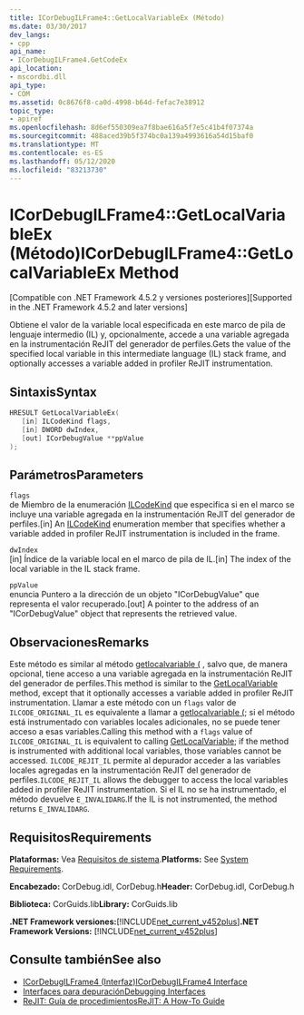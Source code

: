 ```yaml
---
title: ICorDebugILFrame4::GetLocalVariableEx (Método)
ms.date: 03/30/2017
dev_langs:
- cpp
api_name:
- ICorDebugILFrame4.GetCodeEx
api_location:
- mscordbi.dll
api_type:
- COM
ms.assetid: 0c8676f8-ca0d-4998-b64d-fefac7e38912
topic_type:
- apiref
ms.openlocfilehash: 8d6ef550309ea7f8bae616a5f7e5c41b4f07374a
ms.sourcegitcommit: 488aced39b5f374bc0a139a4993616a54d15baf0
ms.translationtype: MT
ms.contentlocale: es-ES
ms.lasthandoff: 05/12/2020
ms.locfileid: "83213730"
---
```

# <a name="icordebugilframe4getlocalvariableex-method"></a><span data-ttu-id="ebce8-102">ICorDebugILFrame4::GetLocalVariableEx (Método)</span><span class="sxs-lookup"><span data-stu-id="ebce8-102">ICorDebugILFrame4::GetLocalVariableEx Method</span></span>
<span data-ttu-id="ebce8-103">[Compatible con .NET Framework 4.5.2 y versiones posteriores]</span><span class="sxs-lookup"><span data-stu-id="ebce8-103">[Supported in the .NET Framework 4.5.2 and later versions]</span></span>  
  
 <span data-ttu-id="ebce8-104">Obtiene el valor de la variable local especificada en este marco de pila de lenguaje intermedio (IL) y, opcionalmente, accede a una variable agregada en la instrumentación ReJIT del generador de perfiles.</span><span class="sxs-lookup"><span data-stu-id="ebce8-104">Gets the value of the specified local variable in this intermediate language (IL) stack frame, and optionally accesses a variable added in profiler ReJIT instrumentation.</span></span>  
  
## <a name="syntax"></a><span data-ttu-id="ebce8-105">Sintaxis</span><span class="sxs-lookup"><span data-stu-id="ebce8-105">Syntax</span></span>  
  
```cpp
HRESULT GetLocalVariableEx(  
   [in] ILCodeKind flags,
   [in] DWORD dwIndex,
   [out] ICorDebugValue **ppValue  
);  
```  
  
## <a name="parameters"></a><span data-ttu-id="ebce8-106">Parámetros</span><span class="sxs-lookup"><span data-stu-id="ebce8-106">Parameters</span></span>  
 `flags`  
 <span data-ttu-id="ebce8-107">de Miembro de la enumeración [ILCodeKind](ilcodekind-enumeration.md) que especifica si en el marco se incluye una variable agregada en la instrumentación ReJIT del generador de perfiles.</span><span class="sxs-lookup"><span data-stu-id="ebce8-107">[in] An [ILCodeKind](ilcodekind-enumeration.md) enumeration member that specifies whether a variable added in profiler ReJIT instrumentation is included in the frame.</span></span>  
  
 `dwIndex`  
 <span data-ttu-id="ebce8-108">[in] Índice de la variable local en el marco de pila de IL.</span><span class="sxs-lookup"><span data-stu-id="ebce8-108">[in] The index of the local variable in the IL stack frame.</span></span>  
  
 `ppValue`  
 <span data-ttu-id="ebce8-109">enuncia Puntero a la dirección de un objeto "ICorDebugValue" que representa el valor recuperado.</span><span class="sxs-lookup"><span data-stu-id="ebce8-109">[out] A pointer to the address of an "ICorDebugValue" object that represents the retrieved value.</span></span>  
  
## <a name="remarks"></a><span data-ttu-id="ebce8-110">Observaciones</span><span class="sxs-lookup"><span data-stu-id="ebce8-110">Remarks</span></span>  
 <span data-ttu-id="ebce8-111">Este método es similar al método [getlocalvariable (](icordebugilframe-getlocalvariable-method.md) , salvo que, de manera opcional, tiene acceso a una variable agregada en la instrumentación ReJIT del generador de perfiles.</span><span class="sxs-lookup"><span data-stu-id="ebce8-111">This method is similar to the [GetLocalVariable](icordebugilframe-getlocalvariable-method.md) method, except that it optionally accesses a variable added in profiler ReJIT instrumentation.</span></span> <span data-ttu-id="ebce8-112">Llamar a este método con un `flags` valor de `ILCODE_ORIGINAL_IL` es equivalente a llamar a [getlocalvariable (](icordebugilframe-getlocalvariable-method.md); si el método está instrumentado con variables locales adicionales, no se puede tener acceso a esas variables.</span><span class="sxs-lookup"><span data-stu-id="ebce8-112">Calling this method with a `flags` value of `ILCODE_ORIGINAL_IL` is equivalent to calling [GetLocalVariable](icordebugilframe-getlocalvariable-method.md); if the method is instrumented with additional local variables, those variables cannot be accessed.</span></span> <span data-ttu-id="ebce8-113">`ILCODE_REJIT_IL` permite al depurador acceder a las variables locales agregadas en la instrumentación ReJIT del generador de perfiles.</span><span class="sxs-lookup"><span data-stu-id="ebce8-113">`ILCODE_REJIT_IL` allows the debugger to access the local variables added in profiler ReJIT instrumentation.</span></span> <span data-ttu-id="ebce8-114">Si el IL no se ha instrumentado, el método devuelve `E_INVALIDARG`.</span><span class="sxs-lookup"><span data-stu-id="ebce8-114">If the IL is not instrumented, the method returns `E_INVALIDARG`.</span></span>  
  
## <a name="requirements"></a><span data-ttu-id="ebce8-115">Requisitos</span><span class="sxs-lookup"><span data-stu-id="ebce8-115">Requirements</span></span>  
 <span data-ttu-id="ebce8-116">**Plataformas:** Vea [Requisitos de sistema](../../get-started/system-requirements.md).</span><span class="sxs-lookup"><span data-stu-id="ebce8-116">**Platforms:** See [System Requirements](../../get-started/system-requirements.md).</span></span>  
  
 <span data-ttu-id="ebce8-117">**Encabezado:** CorDebug.idl, CorDebug.h</span><span class="sxs-lookup"><span data-stu-id="ebce8-117">**Header:** CorDebug.idl, CorDebug.h</span></span>  
  
 <span data-ttu-id="ebce8-118">**Biblioteca:** CorGuids.lib</span><span class="sxs-lookup"><span data-stu-id="ebce8-118">**Library:** CorGuids.lib</span></span>  
  
 <span data-ttu-id="ebce8-119">**.NET Framework versiones:**[!INCLUDE[net_current_v452plus](../../../../includes/net-current-v452plus-md.md)]</span><span class="sxs-lookup"><span data-stu-id="ebce8-119">**.NET Framework Versions:** [!INCLUDE[net_current_v452plus](../../../../includes/net-current-v452plus-md.md)]</span></span>  
  
## <a name="see-also"></a><span data-ttu-id="ebce8-120">Consulte también</span><span class="sxs-lookup"><span data-stu-id="ebce8-120">See also</span></span>

- [<span data-ttu-id="ebce8-121">ICorDebugILFrame4 (Interfaz)</span><span class="sxs-lookup"><span data-stu-id="ebce8-121">ICorDebugILFrame4 Interface</span></span>](icordebugilframe4-interface.md)
- [<span data-ttu-id="ebce8-122">Interfaces para depuración</span><span class="sxs-lookup"><span data-stu-id="ebce8-122">Debugging Interfaces</span></span>](debugging-interfaces.md)
- [<span data-ttu-id="ebce8-123">ReJIT: Guía de procedimientos</span><span class="sxs-lookup"><span data-stu-id="ebce8-123">ReJIT: A How-To Guide</span></span>](https://docs.microsoft.com/archive/blogs/davbr/rejit-a-how-to-guide)
